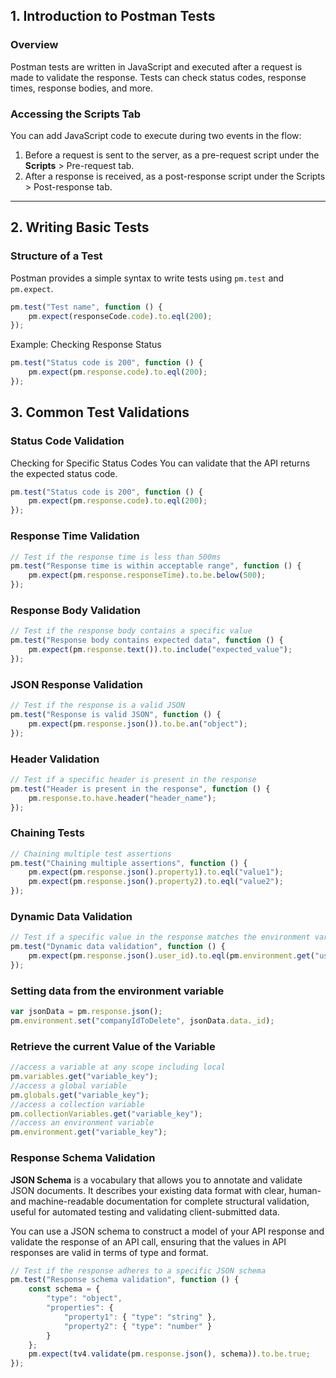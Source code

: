 ## 1. Introduction to Postman Tests

### Overview
Postman tests are written in JavaScript and executed after a request is made to validate the response. Tests can check status codes, response times, response bodies, and more.

### Accessing the Scripts Tab
You can add JavaScript code to execute during two events in the flow:

1. Before a request is sent to the server, as a pre-request script under the **Scripts** > Pre-request tab.
2. After a response is received, as a post-response script under the Scripts > Post-response tab.

---

## 2. Writing Basic Tests

### Structure of a Test
Postman provides a simple syntax to write tests using `pm.test` and `pm.expect`.

```javascript
pm.test("Test name", function () {
    pm.expect(responseCode.code).to.eql(200);
});
```

Example: Checking Response Status

```javascript
pm.test("Status code is 200", function () {
    pm.expect(pm.response.code).to.eql(200);
});
```

## 3. Common Test Validations
### Status Code Validation
Checking for Specific Status Codes
You can validate that the API returns the expected status code.

```javascript
pm.test("Status code is 200", function () {
    pm.expect(pm.response.code).to.eql(200);
});
```

### Response Time Validation

```javascript
// Test if the response time is less than 500ms
pm.test("Response time is within acceptable range", function () {
    pm.expect(pm.response.responseTime).to.be.below(500);
});
```

### Response Body Validation

```javascript
// Test if the response body contains a specific value
pm.test("Response body contains expected data", function () {
    pm.expect(pm.response.text()).to.include("expected_value");
});
```

### JSON Response Validation

```javascript
// Test if the response is a valid JSON
pm.test("Response is valid JSON", function () {
    pm.expect(pm.response.json()).to.be.an("object");
});
```

### Header Validation

```javascript
// Test if a specific header is present in the response
pm.test("Header is present in the response", function () {
    pm.response.to.have.header("header_name");
});
```

### Chaining Tests

```javascript
// Chaining multiple test assertions
pm.test("Chaining multiple assertions", function () {
    pm.expect(pm.response.json().property1).to.eql("value1");
    pm.expect(pm.response.json().property2).to.eql("value2");
});
```

### Dynamic Data Validation

```javascript
// Test if a specific value in the response matches the environment variable
pm.test("Dynamic data validation", function () {
    pm.expect(pm.response.json().user_id).to.eql(pm.environment.get("user_id"));
});
```

### Setting data from the environment variable

```javascript
var jsonData = pm.response.json();
pm.environment.set("companyIdToDelete", jsonData.data._id);
```

### Retrieve the current Value of the Variable

```javascript
//access a variable at any scope including local
pm.variables.get("variable_key");
//access a global variable
pm.globals.get("variable_key");
//access a collection variable
pm.collectionVariables.get("variable_key");
//access an environment variable
pm.environment.get("variable_key");
```

### Response Schema Validation

**JSON Schema** is a vocabulary that allows you to annotate and validate JSON documents. It describes your existing data format with clear, human- and machine-readable documentation for complete structural validation, useful for automated testing and validating client-submitted data.

You can use a JSON schema to construct a model of your API response and validate the response of an API call, ensuring that the values in API responses are valid in terms of type and format.

```javascript
// Test if the response adheres to a specific JSON schema
pm.test("Response schema validation", function () {
    const schema = {
        "type": "object",
        "properties": {
            "property1": { "type": "string" },
            "property2": { "type": "number" }
        }
    };
    pm.expect(tv4.validate(pm.response.json(), schema)).to.be.true;
});
```
